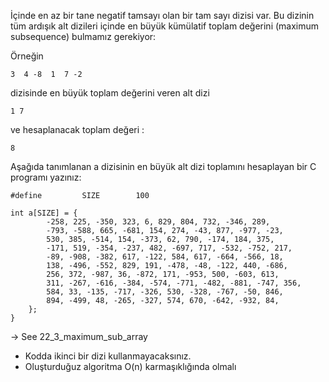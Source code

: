 İçinde en az bir tane negatif tamsayı olan bir tam sayı dizisi var. Bu dizinin tüm ardışık alt dizileri içinde en büyük kümülatif toplam değerini (maximum subsequence) bulmamız gerekiyor:

Örneğin

```
3  4 -8  1  7 -2
```

dizisinde en büyük toplam değerini veren alt dizi 

```
1 7
```

ve hesaplanacak toplam değeri : 

```
8
```

Aşağıda tanımlanan a dizisinin en büyük alt dizi toplamını hesaplayan bir C programı yazınız:

```
#define			SIZE		100

int a[SIZE] = {
		-258, 225, -350, 323, 6, 829, 804, 732, -346, 289,
		-793, -588, 665, -681, 154, 274, -43, 877, -977, -23,
		530, 385, -514, 154, -373, 62, 790, -174, 184, 375,
		-171, 519, -354, -237, 482, -697, 717, -532, -752, 217,
		-89, -908, -382, 617, -122, 584, 617, -664, -566, 18,
		138, -496, -552, 829, 191, -478, -48, -122, 440, -686,
		256, 372, -987, 36, -872, 171, -953, 500, -603, 613,
		311, -267, -616, -384, -574, -771, -482, -881, -747, 356,
		584, 33, -135, -717, -326, 530, -328, -767, -50, 846,
		894, -499, 48, -265, -327, 574, 670, -642, -932, 84,
	};
}
```
-> See 22_3_maximum_sub_array
* Kodda ikinci bir dizi kullanmayacaksınız.
* Oluşturduğuz algoritma O(n) karmaşıklığında olmalı
